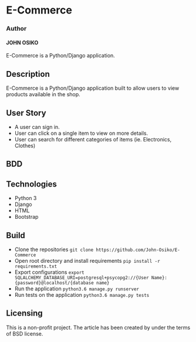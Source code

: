 # E-Commerce

###  Author
#### JOHN OSIKO
 E-Commerce is a Python/Django application.

## Description
E-Commerce is a Python/Django application built to allow users to view products available in the shop.


## User Story
* A user can sign in.
* User can click on a single item to view on more details.
* User can search for different categories of items (ie. Electronics, Clothes)

## BDD

## Technologies

* Python 3
* Django
* HTML
* Bootstrap

## Build
* Clone the repositories
    `git clone https://github.com/John-Osiko/E-Commerce`
* Open root directory and install requirements
    `pip install -r requirements.txt`
* Export configurations
    `export SQLALCHEMY_DATABASE_URI=postgresql+psycopg2://{User Name}:{password}@localhost/{database name}`
* Run the application
    `python3.6 manage.py runserver`
* Run tests on the application
    `python3.6 manage.py tests`

## Licensing
This is a non-profit project. The article has been created by under the terms of BSD license.
